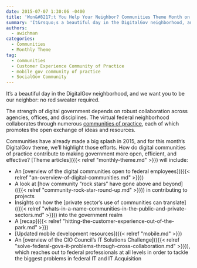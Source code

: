 ```yaml
---
date: 2015-07-07 1:30:06 -0400
title: 'Won&#8217;t You Help Your Neighbor? Communities Theme Month on DigitalGov'
summary: 'It&rsquo;s a beautiful day in the DigitalGov neighborhood, and we want you to be our neighbor: no red sweater required. The strength of digital government depends on robust collaboration across agencies, offices, and disciplines. The virtual federal neighborhood collaborates through numerous communities of practice, each of which promotes the open exchange of ideas and resources.'
authors:
  - awichman
categories:
  - Communities
  - Monthly Theme
tag:
  - communities
  - Customer Experience Community of Practice
  - mobile gov community of practice
  - SocialGov Community
---
```


It’s a beautiful day in the DigitalGov neighborhood, and we want you to be our neighbor: no red sweater required.

The strength of digital government depends on robust collaboration across agencies, offices, and disciplines. The virtual federal neighborhood collaborates through numerous [communities of practice](https://www.WHATEVER/communities/), each of which promotes the open exchange of ideas and resources.

Communities have already made a big splash in 2015, and for this month’s DigitalGov theme, we’ll highlight those efforts. How do digital communities of practice contribute to making government more open, efficient, and effective? [Theme articles]({{< relref "monthly-theme.md" >}}) will include:

  * An [overview of the digital communities open to federal employees](({{< relref "an-overview-of-digital-communities.md" >}}))
  * A look at [how community “rock stars” have gone above and beyond](({{< relref "community-rock-star-round-up.md" >}})) in contributing to projects
  * Insights on how the [private sector’s use of communities can translate](({{< relref "whats-in-a-name-communities-in-the-public-and-private-sectors.md" >}})) into the government realm
  * A [recap]({{< relref "hitting-the-customer-experience-out-of-the-park.md" >}})
  * [Updated mobile development resources]({{< relref "mobile.md" >}})
  * An [overview of the CIO Council’s IT Solutions Challenge](({{< relref "solve-federal-govs-it-problems-through-cross-collaboration.md" >}})), which reaches out to federal professionals at all levels in order to tackle the biggest problems in federal IT and IT Acquisition